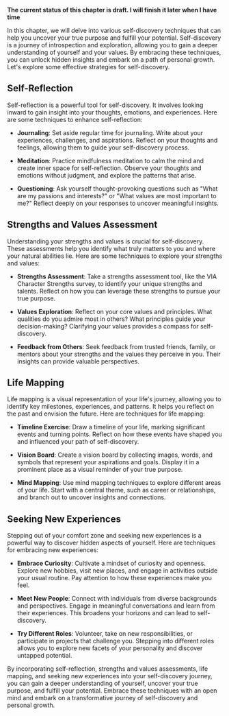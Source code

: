 **The current status of this chapter is draft. I will finish it later when I have time**

In this chapter, we will delve into various self-discovery techniques that can help you uncover your true purpose and fulfill your potential. Self-discovery is a journey of introspection and exploration, allowing you to gain a deeper understanding of yourself and your values. By embracing these techniques, you can unlock hidden insights and embark on a path of personal growth. Let's explore some effective strategies for self-discovery.

Self-Reflection
---------------

Self-reflection is a powerful tool for self-discovery. It involves looking inward to gain insight into your thoughts, emotions, and experiences. Here are some techniques to enhance self-reflection:

* **Journaling**: Set aside regular time for journaling. Write about your experiences, challenges, and aspirations. Reflect on your thoughts and feelings, allowing them to guide your self-discovery process.

* **Meditation**: Practice mindfulness meditation to calm the mind and create inner space for self-reflection. Observe your thoughts and emotions without judgment, and explore the patterns that arise.

* **Questioning**: Ask yourself thought-provoking questions such as "What are my passions and interests?" or "What values are most important to me?" Reflect deeply on your responses to uncover meaningful insights.

Strengths and Values Assessment
-------------------------------

Understanding your strengths and values is crucial for self-discovery. These assessments help you identify what truly matters to you and where your natural abilities lie. Here are some techniques to explore your strengths and values:

* **Strengths Assessment**: Take a strengths assessment tool, like the VIA Character Strengths survey, to identify your unique strengths and talents. Reflect on how you can leverage these strengths to pursue your true purpose.

* **Values Exploration**: Reflect on your core values and principles. What qualities do you admire most in others? What principles guide your decision-making? Clarifying your values provides a compass for self-discovery.

* **Feedback from Others**: Seek feedback from trusted friends, family, or mentors about your strengths and the values they perceive in you. Their insights can provide valuable perspectives.

Life Mapping
------------

Life mapping is a visual representation of your life's journey, allowing you to identify key milestones, experiences, and patterns. It helps you reflect on the past and envision the future. Here are techniques for life mapping:

* **Timeline Exercise**: Draw a timeline of your life, marking significant events and turning points. Reflect on how these events have shaped you and influenced your path of self-discovery.

* **Vision Board**: Create a vision board by collecting images, words, and symbols that represent your aspirations and goals. Display it in a prominent place as a visual reminder of your true purpose.

* **Mind Mapping**: Use mind mapping techniques to explore different areas of your life. Start with a central theme, such as career or relationships, and branch out to uncover insights and connections.

Seeking New Experiences
-----------------------

Stepping out of your comfort zone and seeking new experiences is a powerful way to discover hidden aspects of yourself. Here are techniques for embracing new experiences:

* **Embrace Curiosity**: Cultivate a mindset of curiosity and openness. Explore new hobbies, visit new places, and engage in activities outside your usual routine. Pay attention to how these experiences make you feel.

* **Meet New People**: Connect with individuals from diverse backgrounds and perspectives. Engage in meaningful conversations and learn from their experiences. This broadens your horizons and can lead to self-discovery.

* **Try Different Roles**: Volunteer, take on new responsibilities, or participate in projects that challenge you. Stepping into different roles allows you to explore new facets of your personality and discover untapped potential.

By incorporating self-reflection, strengths and values assessments, life mapping, and seeking new experiences into your self-discovery journey, you can gain a deeper understanding of yourself, uncover your true purpose, and fulfill your potential. Embrace these techniques with an open mind and embark on a transformative journey of self-discovery and personal growth.
